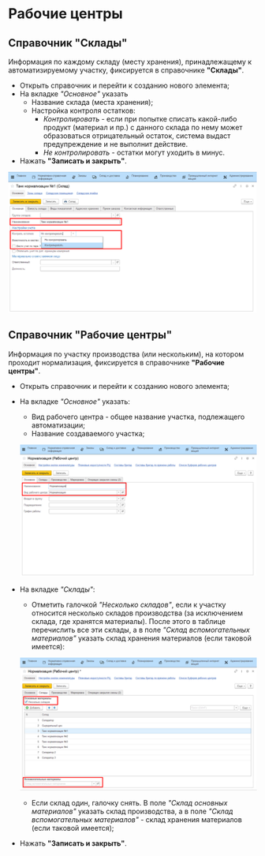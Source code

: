 # Рабочие центры

## Справочник "Склады"

Информация по каждому складу (месту хранения), принадлежащему к автоматизируемому участку, фиксируется в справочнике **"Склады"**.

-   Открыть справочник и перейти к созданию нового элемента;
-   На вкладке *"Основное"* указать
    -   Название склада (места хранения);
    -   Настройка контроля остатков:
        - *Контролировать* - если при попытке списать какой-либо продукт (материал и пр.) с данного склада по нему может образоваться отрицательный остаток, система выдаст предупреждение и не выполнит действие.  
        - *Не контролировать* - остатки могут уходить в минус.  
-   Нажать **"Записать и закрыть"**.

![](WorkCenter.assets/1.png)

## Справочник "Рабочие центры"

Информация по участку производства (или нескольким), на котором проходит нормализация, фиксируется в справочнике **"Рабочие центры"**.

-   Открыть справочник и перейти к созданию нового элемента;
-   На вкладке *"Основное"* указать:
    -   Вид рабочего центра - общее название участка, подлежащего
    автоматизации;
    -   Название создаваемого участка;

    ![](WorkCenter.assets/2.png) 

-   На вкладке *"Склады"*:
    -   Отметить галочкой *"Несколько складов"*, если к участку относится
    несколько складов производства (за исключением склада, где хранятся
    материалы). После этого в таблице перечислить все эти склады, а в
    поле *"Склад вспомогательных материалов"* указать склад хранения
    материалов (если таковой имеется): 

    ![](WorkCenter.assets/3.png)

    -   Если склад один, галочку снять. В поле *"Склад основных материалов"*
    указать склад производства, а в поле *"Склад вспомогательных материалов"* - склад хранения материалов (если таковой имеется);

-   Нажать **"Записать и закрыть"**.
